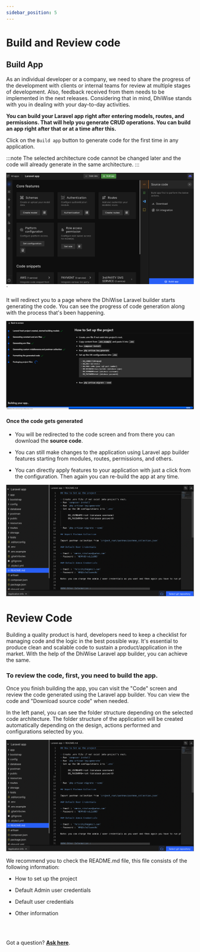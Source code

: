 ```yaml
---
sidebar_position: 5
---
```

# Build and Review code

## Build App

As an individual developer or a company, we need to share the progress of the development with clients or internal teams for review at multiple stages of development. Also, feedback received from them needs to be implemented in the next releases. Considering that in mind, DhiWise stands with you in dealing with your day-to-day activities.

**You can build your Laravel app right after entering models, routes, and permissions. That will help you generate CRUD operations. You can build an app right after that or at a time after this.**

Click on the `Build app` button to generate code for the first time in any application.  

:::note
The selected architecture code cannot be changed later and the code will already generate in the same architecture.
:::

![Example banner](./images/laravel-build-app.png)
`

It will redirect you to a page where the DhiWise Laravel builder starts generating the code. You can see the progress of code generation along with the process that's been happening.

![Example banner](./img/progress.png)
<!-- ![Example banner](../img/button.png) -->

#### Once the code gets generated

- You will be redirected to the code screen and from there you can download the **source code**.

- You can still make changes to the application using Laravel app builder features starting from modules, routes, permissions, and others.

- You can directly apply features to your application with just a click from the configuration. Then again you can re-build the app at any time.

![Example banner](./images/laravel-code.png)


# Review Code

Building a quality product is hard, developers need to keep a checklist for managing code and the logic in the best possible way. It's essential to produce clean and scalable code to sustain a product/application in the market. With the help of the DhiWise Laravel app builder, you can achieve the same.


<h3> To review the code, first, you need to build the app.</h3>

Once you finish building the app, you can visit the "Code" screen and review the code generated using the Laravel app builder. You can view the code and "Download source code" when needed.

In the left panel, you can see the folder structure depending on the selected code architecture. The folder structure of the application will be created automatically depending on the design, actions performed and configurations selected by you.

![Example banner](./images/laravel-code.png)

We recommend you to check the README.md file, this file consists of the following information: 

- How to set up the project

- Default Admin user credentials

- Default user credentials 

- Other information

<br/>
<br/>

Got a question? [**Ask here**](https://discord.com/invite/rFMnCG5MZ7).